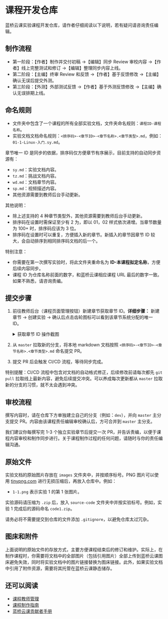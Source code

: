 # 课程开发仓库

蓝桥云课实验课程开发仓库，请作者仔细阅读以下说明，若有疑问请咨询责任编辑。

## 制作流程

- 第一阶段：【作者】制作并交付初稿 →【编辑】同步 Review 审校内容 →【作者】线上完整测试和修订 →【编辑】整理同步内容上线。
- 第二阶段：【主编】终审 Review 和反馈 →【作者】基于反馈修改 →【主编】确认无误后提交外测。
- 第三阶段：【外测】外部测试反馈 →【作者】基于外测反馈修改 →【主编】确认无误排期上线。

## 命名规则

- 文件夹中包含了一个课程的所有全部实验文档，文件夹命名规则：`课程ID-课程名称`。
- 实验文档文档命名规则：`<排序码>-<章节ID>-<章节名称>.<章节类型>.md`，例如：`01-1-Linux-入门.sy.md`。

章节唯一 ID 是同步的依据，排序码仅方便章节有序展示，目前支持的自动同步资源有：

- `sy.md`：实验文档内容。
- `tz.md`：挑战文档内容。
- `wd.md`：文档章节内容。
- `sp.md`：视频描述内容。
- 其他资源需要到教师后台手动更新。

其他说明：

- 除上述支持的 4 种章节类型外，其他资源需要到教师后台手动更新。
- 排序码在设置时需保证至少有 2 为，即以 01，02 样式依次递增。当章节数量为 100+ 时，排序码应该为 3 位。
- 排序码在设置时可以重复，方便插入新的章节。新插入的章节因章节 ID 较大，会自动排序到相同排序码文档的后一个。

特别注意：

- 你需要在第一次撰写实验时，将此文件夹重命名为 **ID-本课程拟定名称**，方便后续内容同步。
- 课程 ID 为仓库名称前面的数字，和蓝桥云课相应课程 URL 最后的数字一致。如果不熟悉，请咨询责编。

## 提交步骤

1. 前往教师后台（课程页面管理按钮）新建章节获取章节 ID。**详细步骤：** 新建章节 → 创建实验 → 确认后点击齿轮图标可以看到该章节系统分配的唯一 ID。

   <details>
   <summary>获取章节 ID 操作截图</summary>

   ![图片描述](https://doc.shiyanlou.com/courses/3223/1701267/91af93c600d7bd402ba82530a83690c2-0/wm)

   </details>

2. 从 `master` 拉取新的分支，将本地 markdown 文档按照 `<排序码>-<章节ID>-<章节名称>.<章节类型>.md` 命名提交 PR。
3. 提交 PR 后会触发 CI/CD 流程，等待同步完成。

特别提醒：CI/CD 流程中包含对文档的自动格式修正，后续修改前请每次都先 `git pull` 拉取线上最新内容，避免后续提交冲突。可以养成每次更新都从 `master` 拉取新的分支的习惯，就不太会遇到冲突。

## 审校流程

撰写内容时，请在仓库下方单独建立自己的分支（例如：`dev`），并向 `master` 主分支提交 PR。内容由该课程责任编辑审校确认后，方可合并到 `master` 主分支。

我们建议你每撰写完 1-3 个独立实验章节后提交一次 PR，并告诉责编，以便于课程内容审校和制作同步进行。关于课程制作过程的任何问题，请随时与你的责任编辑沟通。

## 原始文件

实验文档的原始图片存放在 `images` 文件夹中，并按顺序标号。PNG 图片可以使用 [tinypng.com](https://tinypng.com) 进行无损压缩后，再放入仓库中。例如：

- `1-1.png` 表示实验 1 的第 1 张图片。

实验源码请压缩为 `.zip` 后，放入 `source-code` 文件夹中并按实验标号。例如，实验 1 完成后的源码命名 `code1.zip`。

请务必将不需要提交到仓库的文件添加 `.gitignore`，以避免仓库太过冗杂。

## 图床和附件

上面说明的原始文件的存放方式，主要方便课程结束后的修订和维护。实际上，在制作课程时，你需要将文档中的全部图片（包括引用图片）全部上传到蓝桥云课图床避免失效，同时将实验文档中的图片链接替换为图床链接。此外，如果实验文档中引用了附件资源，需要将其托管在蓝桥云课静态储存。

## 还可以阅读

- [课程教师管理](https://www.yuque.com/docs/share/7e81300a-50df-458a-88ed-7d86e0f75013?#)
- [课程制作指南](https://lanqiao.cn/courses/1199)
- [蓝桥云课贡献者手册](https://github.com/lanqiao-courses/courses-free/discussions/categories/%E8%B4%A1%E7%8C%AE%E8%80%85%E6%89%8B%E5%86%8C)
